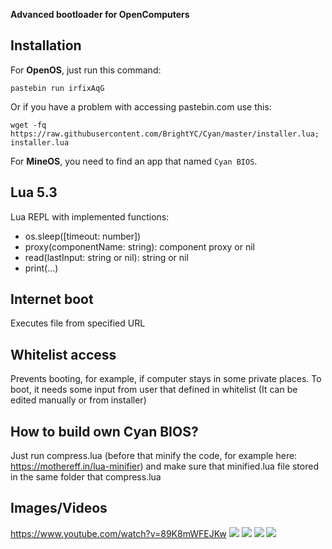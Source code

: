 **Advanced bootloader for OpenComputers**
## Installation

For **OpenOS**, just run this command:

```
pastebin run irfixAqG
```
Or if you have a problem with accessing pastebin.com use this:
```
wget -fq https://raw.githubusercontent.com/BrightYC/Cyan/master/installer.lua; installer.lua
```

For **MineOS**, you need to find an app that named `Cyan BIOS`.
## Lua 5.3
Lua REPL with implemented functions:

* os.sleep([timeout: number])
* proxy(componentName: string): component proxy or nil
* read(lastInput: string or nil): string or nil
* print(...)

## Internet boot
Executes file from specified URL

## Whitelist access
Prevents booting, for example, if computer stays in some private places.
To boot, it needs some input from user that defined in whitelist (It can be edited manually or from installer)

## How to build own Cyan BIOS?
Just run compress.lua (before that minify the code, for example here: https://mothereff.in/lua-minifier) and make sure that minified.lua file stored in the same folder that compress.lua

## Images/Videos

https://www.youtube.com/watch?v=89K8mWFEJKw
![](https://i.imgur.com/WWiX2tQ.png)
![](https://i.imgur.com/pnFC0cO.png)
![](https://i.imgur.com/6QXw6LX.png)
![](https://i.imgur.com/Yi7v2n2.png)
